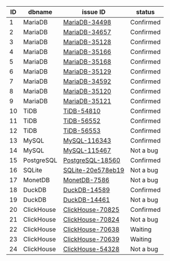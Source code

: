 |ID| dbname    | issue ID | status        |
|-----------|-----------|----------|---------------|
|1| MariaDB   | [MariaDB-34498](https://jira.mariadb.org/browse/MDEV-34498) | Confirmed      |
|2| MariaDB   | [MariaDB-34657](https://jira.mariadb.org/browse/MDEV-34657) | Confirmed      |
|3| MariaDB   | [MariaDB-35128](https://jira.mariadb.org/browse/MDEV-35128) | Confirmed      |
|4| MariaDB   | [MariaDB-35166](https://jira.mariadb.org/browse/MDEV-35166) | Confirmed      |
|5| MariaDB   | [MariaDB-35168](https://jira.mariadb.org/browse/MDEV-35168) | Confirmed      |
|6| MariaDB   | [MariaDB-35129](https://jira.mariadb.org/browse/MDEV-35129) | Confirmed      |1
|7| MariaDB   | [MariaDB-34592](https://jira.mariadb.org/browse/MDEV-34592) | Confirmed      | 1
|8| MariaDB   | [MariaDB-35120](https://jira.mariadb.org/browse/MDEV-35120) | Confirmed      |1
|9| MariaDB   | [MariaDB-35121](https://jira.mariadb.org/browse/MDEV-35121) | Confirmed      |1
|10| TiDB      | [TiDB-54810](https://github.com/pingcap/tidb/issues/54810) | Confirmed      |
|11| TiDB      | [TiDB-56552](https://github.com/pingcap/tidb/issues/56552) | Confirmed      |
|12| TiDB      | [TiDB-56553](https://github.com/pingcap/tidb/issues/56553) | Confirmed      |
|13| MySQL     | [MySQL-116343](https://bugs.mysql.com/bug.php?id=116343) | Confirmed      |
|14| MySQL     | [MySQL-115467](https://bugs.mysql.com/bug.php?id=115467) | Not a bug      | 
|15| PostgreSQL | [PostgreSQL-18560](https://www.postgresql.org/message-id/flat/18560-c6c21c3b8d5c3f9b%40postgresql.org) | Confirmed      |
|16| SQLite    | [SQLite-20e578eb19](https://sqlite.org/forum/forumpost/20e578eb19) | Not a bug      |
|17| MonetDB   | [MonetDB-7586](https://github.com/MonetDB/MonetDB/issues/7586) | Not a bug      |
|18| DuckDB    | [DuckDB-14589](https://github.com/duckdb/duckdb/issues/14589) | Confirmed      |
|19| DuckDB    | [DuckDB-14461](https://github.com/duckdb/duckdb/issues/14461) | Not a bug      |
|20| ClickHouse| [ClickHouse-70825](https://github.com/ClickHouse/ClickHouse/issues/70825) | Confirmed      |
|21| ClickHouse| [ClickHouse-70824](https://github.com/ClickHouse/ClickHouse/issues/70824) | Not a bug      |
|22| ClickHouse| [ClickHouse-70638](https://github.com/ClickHouse/ClickHouse/issues/70638) | Waiting        |
|23| ClickHouse| [ClickHouse-70639](https://github.com/ClickHouse/ClickHouse/issues/70639) | Waiting        |
|24| ClickHouse| [ClickHouse-54328](https://github.com/pingcap/tidb/issues/54328) | Not a bug      |
